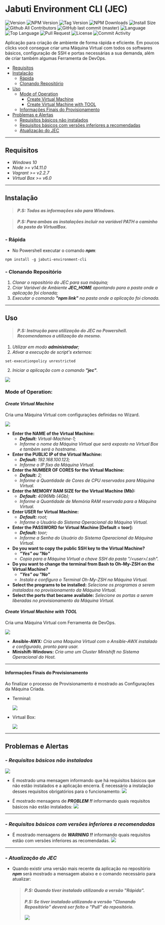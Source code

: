 # **Jabuti Environment CLI (JEC)**

![Version](https://img.shields.io/github/package-json/v/RodrigoAPimentel/jabuti-environment-cli)
![NPM Version](https://img.shields.io/npm/v/jabuti-environment-cli)
![Tag Version](https://img.shields.io/github/v/tag/RodrigoAPimentel/jabuti-environment-cli)
![NPM Downloads](https://img.shields.io/npm/dm/jabuti-environment-cli.svg?style=flat)
![Install Size](https://packagephobia.now.sh/badge?p=jabuti-environment-cli)
![Github All Contributors](https://img.shields.io/github/contributors/RodrigoAPimentel/jabuti-environment-cli)
![GitHub last commit (master)](https://img.shields.io/github/last-commit/RodrigoAPimentel/jabuti-environment-cli/master)
![Language](https://img.shields.io/github/languages/count/RodrigoAPimentel/jabuti-environment-cli)
![Top Language](https://img.shields.io/github/languages/top/RodrigoAPimentel/jabuti-environment-cli)
![Pull Request](https://img.shields.io/github/issues-pr/RodrigoAPimentel/jabuti-environment-cli)
![License](https://img.shields.io/npm/l/jabuti-environment-cli)
![Commit Activity](https://img.shields.io/github/commit-activity/m/RodrigoAPimentel/jabuti-environment-cli)

Aplicação para criação de ambiente de forma rápida e eficiente. Em poucos clicks você consegue criar uma Máquina Virtual com todos os softwares básicos, configuração de SSH e portas necessárias a sua demanda, além de criar também algumas Ferramenta de DevOps.

-   [Requisitos](#Requisitos)
-   [Instalação](#Instalação)
    -   [Rápida](#Rápida)
    -   [Clonando Repositório](#Clonando-Repositório)
-   [Uso](#Uso)
    -   [Mode of Operation](#Mode-of-Operation)
        -   [Create Virtual Machine](#Create-Virtual-Machine)
        -   [Create Virtual Machine with TOOL](#Create-Virtual-Machine-with-TOOL)
    -   [Informações Finais do Provisionamento](#Informações-Finais-do-Provisionamento)
-   [Problemas e Alertas](#Problemas-e-Alertas)
    -   [Requisitos básicos não instalados](#Requisitos-básicos-não-instalados)
    -   [Requisitos básicos com versões inferiores a recomendadas](#Requisitos-básicos-com-versões-inferiores-a-recomendadas)
    -   [Atualização do JEC](#Atualização-do-JEC)

---

## **Requisitos**

-   _Windows 10_
-   _Node >= v14.11.0_
-   _Vagrant >= v2.2.7_
-   _Virtual Box >= v6.0_

---

## **Instalação**

> #### **_P.S: Todos as informações são para Windows._**

> #### **_P.S: Para ambas as instalações incluir na variável PATH o caminho da pasta do VirtualBox._**

### **- Rápida**

-   No Powershell executar o comando **_npm_**:

```
npm install -g jabuti-environment-cli
```

### **- Clonando Repositório**

1. _Clonar o repositório do JEC para sua máquina;_
2. _Criar Variável de Ambiente **JEC_HOME** apontando para a pasta onde a aplicação foi clonada;_
3. _Executar o comando **"npm link"** na pasta onde a aplicação foi clonada._

---

## **Uso**

> #### **_P.S: Instrução para utilização do JEC no Powershell. Recomendamos a utilização do mesmo._**

1. _Utilizar em modo **administrador**;_
1. _Ativar a execução de script's externos:_

```
set-executionpolicy unrestricted
```

2. _Iniciar a aplicação com o comando ***"jec"***._

![](/assets/logo.png)

### **Mode of Operation:**

#### **_Create Virtual Machine_**

Cria uma Máquina Virtual com configurações definidas no Wizard.

![](/assets/CreateVirtualMachine.png)

-   **Enter the NAME of the Virtual Machine:**
    -   _**Default:** Virtual-Machine-1;_
    -   _Informe o nome da Máquina Virtual que será exposto na Virtual Box e também será o hostname._
-   **Enter the PUBLIC IP of the Virtual Machine:**
    -   _**Default:** 192.168.100.123;_
    -   _Informe o IP fixo da Máquina Virtual._
-   **Enter the NUMBER OF CORES for the Virtual Machine:**
    -   _**Default:** 2;_
    -   _Informe a Quantidade de Cores de CPU reservados para Máquina Virtual._
-   **Enter the MEMORY RAM SIZE for the Virtual Machine (Mb):**
    -   _**Default:** 4096Mb (4Gb);_
    -   _Informe a Quantidade de Memória RAM reservada para a Máquina Virtual._
-   **Enter USER for Virtual Machine:**
    -   _**Default:** root;_
    -   _Informe o Usuário do Sistema Operacional da Máquina Virtual._
-   **Enter the PASSWORD for Virtual Machine [Default = toor]:**
    -   _**Default:** toor;_
    -   _Informe a Senha do Usuário do Sistema Operacional da Máquina Virtual._
-   **Do you want to copy the public SSH key to the Virtual Machine?**
    -   _**"Yes" ou "No"**_
    -   _Copia para a Máquina Virtual a chave SSH da pasta "/\<user\>/.ssh"._
-   **Do you want to change the terminal from Bash to Oh-My-ZSH on the Virtual Machine?**
    -   _**"Yes" ou "No"**_
    -   _Instala e configura o Terminal Oh-My-ZSH na Máquina Virtual._
-   **Select the programs to be installed:** _Selecione os programas a serem instalados no provisionamento da Máquina Virtual._
-   **Select the ports that became available:** _Selecione as portas a serem liberadas no provisionamento da Máquina Virtual._

#### **_Create Virtual Machine with TOOL_**

Cria uma Máquina Virtual com Ferramenta de DevOps.

![](/assets/CreateVirtualMachineTool.png)

-   **Ansible-AWX:** _Cria uma Maquina Virtual com o Ansible-AWX instalado e configurado, pronto para usar._
-   **Minishift-Windows:** _Cria uma um Cluster Minishift no Sistema Operacional do Host._

---

#### **Informações Finais do Provisionamento**

Ao finalizar o processo de Provisionamento é mostrado as Configurações da Máquina Criada.

-   Terminal:

    ![](/assets/configuracaoFinalTerminal.png)

-   Virtual Box:

    ![](/assets/configuracaoFinalVirtualBox.png)

---

## **Problemas e Alertas**

### **- _Requisitos básicos não instalados_**

![](/assets/basicRequirementNotInstalled.png)

-   É mostrado uma mensagem informando que há requisitos básicos que não estão instalados e a aplicação encerra. É necessário a instalação desses requisitos obrigatórios para o funcionamento:
    ![](/assets/basicRequirementNotInstalledMessage.png)

-   É mostrado mensagens de **_PROBLEM !!_** informando quais requisitos básicos não estão instalados:
    ![](/assets/basicRequirementNotInstalled.png)

---

### **- _Requisitos básicos com versões inferiores a recomendadas_**

-   É mostrado mensagens de **_WARNING !!_** informando quais requisitos estão com versões inferiores as recomendadas.
    ![](/assets/basicRequirementLowerVersion.png)

---

### **- _Atualização do JEC_**

-   Quando existir uma versão mais recente da aplicação no repositório **_npm_** será mostrado a mensagem abaixo e o comando necessário para atualizar:
    > #### **_P.S: Quando tiver instalado utilizando a versão "Rápida"._**
    >
    > #### **_P.S: Se tiver instalado utilizando a versão "Clonando Repositório" deverá ser feito o "Pull" do repositório._**
    >
    > ![](/assets/updateAvailable.png)
